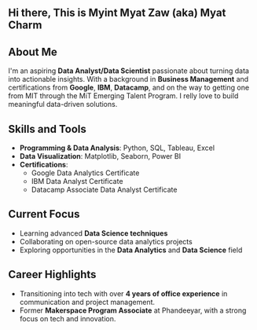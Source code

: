 ## Hi there, This is Myint Myat Zaw (aka) Myat Charm

## About Me

I'm an aspiring **Data Analyst/Data Scientist** passionate about turning data into actionable insights. 
With a background in **Business Management** and certifications from **Google**, **IBM**, **Datacamp**, 
and on the way to getting one from MIT through the MiT Emerging Talent Program. 
I relly love to build meaningful data-driven solutions.

## Skills and Tools

- **Programming & Data Analysis**: Python, SQL, Tableau, Excel
- **Data Visualization**: Matplotlib, Seaborn, Power BI
- **Certifications**:
  - Google Data Analytics Certificate
  - IBM Data Analyst Certificate
  - Datacamp Associate Data Analyst Certificate

## Current Focus

- Learning advanced **Data Science techniques**
- Collaborating on open-source data analytics projects
- Exploring opportunities in the **Data Analytics** and **Data Science** field

## Career Highlights

- Transitioning into tech with over **4 years of office experience**
  in communication and project management.
- Former **Makerspace Program Associate** at Phandeeyar,
  with a strong focus on tech and innovation.
